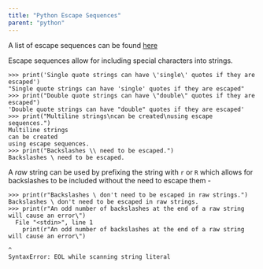```yaml
---
title: "Python Escape Sequences"
parent: "python"
---
```


A list of escape sequences can be found [here](https://docs.python.org/3/reference/lexical_analysis.html#strings)

Escape sequences allow for including special characters into strings.

    >>> print('Single quote strings can have \'single\' quotes if they are escaped')
    "Single quote strings can have 'single' quotes if they are escaped"
    >>> print("Double quote strings can have \"double\" quotes if they are escaped")
    'Double quote strings can have "double" quotes if they are escaped'
    >>> print("Multiline strings\ncan be created\nusing escape sequences.")
    Multiline strings
    can be created
    using escape sequences.
    >>> print("Backslashes \\ need to be escaped.")
    Backslashes \ need to be escaped.

A _raw_ string can be used by prefixing the string with `r` or `R` which allows for backslashes to be included without the need to escape them -

    >>> print(r"Backslashes \ don't need to be escaped in raw strings.")
    Backslashes \ don't need to be escaped in raw strings.
    >>> print(r"An odd number of backslashes at the end of a raw string will cause an error\")
      File "<stdin>", line 1
        print(r"An odd number of backslashes at the end of a raw string will cause an error\")
                                                                                             ^
    SyntaxError: EOL while scanning string literal
